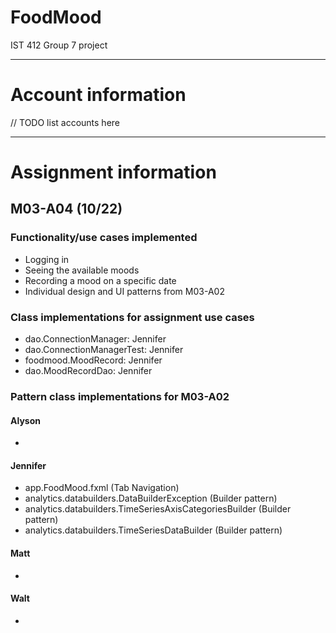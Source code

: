 # FoodMood
IST 412 Group 7 project

***
# Account information

// TODO list accounts here



***
# Assignment information

## M03-A04 (10/22)

### Functionality/use cases implemented
* Logging in
* Seeing the available moods
* Recording a mood on a specific date
* Individual design and UI patterns from M03-A02


### Class implementations for assignment use cases

* dao.ConnectionManager: Jennifer
* dao.ConnectionManagerTest: Jennifer
* foodmood.MoodRecord: Jennifer
* dao.MoodRecordDao: Jennifer



### Pattern class implementations for M03-A02

#### Alyson
* 

#### Jennifer

* app.FoodMood.fxml (Tab Navigation)
* analytics.databuilders.DataBuilderException (Builder pattern)
* analytics.databuilders.TimeSeriesAxisCategoriesBuilder (Builder pattern)
* analytics.databuilders.TimeSeriesDataBuilder (Builder pattern)


#### Matt
*

#### Walt
* 